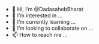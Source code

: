 - 👋 Hi, I’m @DadasahebBharat
- 👀 I’m interested in ...
- 🌱 I’m currently learning ...
- 💞️ I’m looking to collaborate on ...
- 📫 How to reach me ...

<!---
DadasahebBharat/DadasahebBharat is a ✨ special ✨ repository because its `README.md` (this file) appears on your GitHub profile.
You can click the Preview link to take a look at your changes.
--->
